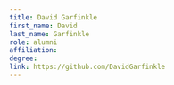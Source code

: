 ```yaml
---
title: David Garfinkle
first_name: David
last_name: Garfinkle
role: alumni
affiliation:
degree:
link: https://github.com/DavidGarfinkle
---
```


